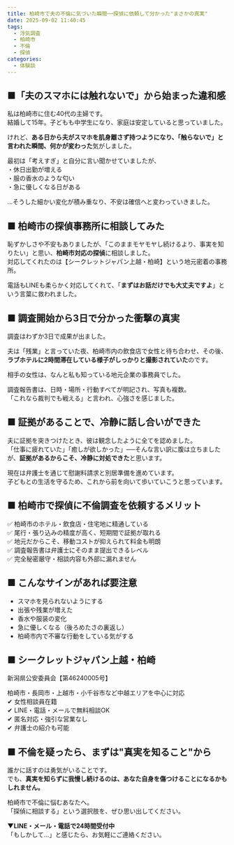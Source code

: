 ```yaml
---
title: 柏崎市で夫の不倫に気づいた瞬間──探偵に依頼して分かった"まさかの真実"
date: 2025-09-02 11:40:45
tags:
  - 浮気調査
  - 柏崎市
  - 不倫
  - 探偵
categories:
  - 体験談
---
```


## **■「夫のスマホには触れないで」から始まった違和感**

私は柏崎市に住む40代の主婦です。  
結婚して15年。子どもも中学生になり、家庭は安定していると思っていました。

けれど、**ある日から夫がスマホを肌身離さず持つようになり、「触らないで」と言われた瞬間、何かが変わった**気がしました。

最初は「考えすぎ」と自分に言い聞かせていましたが、  
・休日出勤が増える  
・服の香水のような匂い  
・急に優しくなる日がある

…そうした細かい変化が積み重なり、不安は確信へと変わっていきました。

<!-- more -->

## **■ 柏崎市の探偵事務所に相談してみた**

恥ずかしさや不安もありましたが、「このままモヤモヤし続けるより、事実を知りたい」と思い、**柏崎市対応の探偵**に相談しました。  
対応してくれたのは【シークレットジャパン上越・柏崎】という地元密着の事務所。

電話もLINEも柔らかく対応してくれて、「**まずはお話だけでも大丈夫ですよ**」という言葉に救われました。

## **■ 調査開始から3日で分かった衝撃の真実**

調査はわずか3日で成果が出ました。

夫は「残業」と言っていた夜、柏崎市内の飲食店で女性と待ち合わせ、その後、**ラブホテルに2時間滞在している様子がしっかりと撮影されていた**のです。

相手の女性は、なんと私も知っている地元企業の事務員でした。

調査報告書は、日時・場所・行動すべてが明記され、写真も複数。  
「これなら裁判でも戦える」と言われ、心強さを感じました。

## **■ 証拠があることで、冷静に話し合いができた**

夫に証拠を突きつけたとき、彼は観念したように全てを認めました。  
「仕事に疲れていた」「癒しが欲しかった」──そんな言い訳に腹は立ちましたが、**証拠があるからこそ、冷静に対処できた**と思います。

現在は弁護士を通じて慰謝料請求と別居準備を進めています。  
子どもとの生活を守るため、これから前を向いて歩いていこうと思っています。

## **■ 柏崎市で探偵に不倫調査を依頼するメリット**

✅ 柏崎市のホテル・飲食店・住宅地に精通している  
✅ 尾行・張り込みの精度が高く、短期間で証拠が取れる  
✅ 地元だからこそ、移動コストが抑えられて料金も明朗  
✅ 調査報告書は弁護士にそのまま提出できるレベル  
✅ 完全秘密厳守・相談内容も外部に漏れません

## **■ こんなサインがあれば要注意**

* スマホを見られないようにする
* 出張や残業が増えた
* 香水や服装の変化
* 急に優しくなる（後ろめたさの裏返し）
* 柏崎市内で不審な行動をしている気がする

## **■ シークレットジャパン上越・柏崎**

新潟県公安委員会【第46240005号】

柏崎市・長岡市・上越市・小千谷市など中越エリアを中心に対応  
✔ 女性相談員在籍  
✔ LINE・電話・メールで無料相談OK  
✔ 匿名対応・強引な営業なし  
✔ 弁護士の紹介も可能

## **■ 不倫を疑ったら、まずは"真実を知ること"から**

誰かに話すのは勇気がいることです。  
でも、**真実を知らずに我慢し続けるのは、あなた自身を傷つけることになるかもしれません。**

柏崎市で不倫に悩むあなたへ。  
「探偵に相談する」という選択肢を、ぜひ思い出してください。

**▼LINE・メール・電話で24時間受付中**  
「もしかして…」と感じたら、お気軽にご連絡ください。